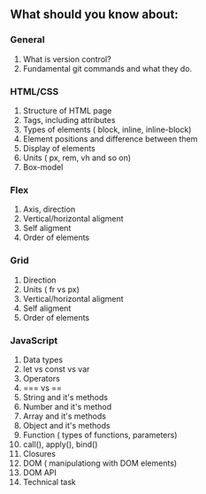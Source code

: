 ## What should you know about:
### General
1. What is version control?
2. Fundamental git commands and what they do.


### HTML/CSS 
1. Structure of HTML page
2. Tags, including attributes
3. Types of elements ( block, inline, inline-block)
4. Element positions and difference between them
5. Display of elements
6. Units ( px, rem, vh and so on)
7. Box-model


### Flex
1. Axis, direction
2. Vertical/horizontal aligment
3. Self aligment
4. Order of elements


### Grid
1. Direction
2. Units ( fr vs px)
3. Vertical/horizontal aligment
4. Self aligment
5. Order of elements


### JavaScript
1. Data types
2. let vs const vs var
3. Operators
4. === vs ==
5. String and it's methods
6. Number and it's method
7. Array and it's methods
8. Object and it's methods
9. Function ( types of functions, parameters)
10. call(), apply(), bind()
11. Closures
12. DOM ( manipulationg with DOM elements)
13. DOM API
14. Technical task
